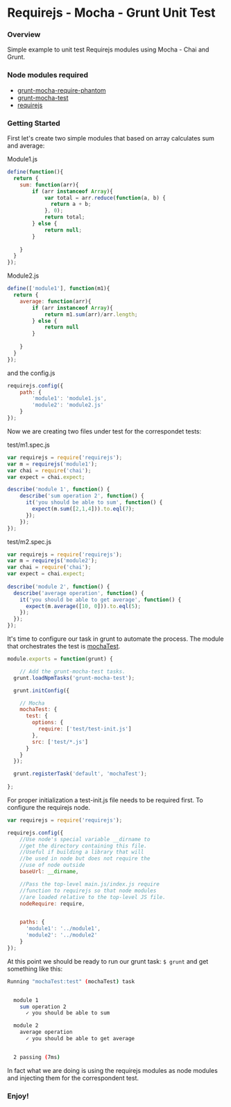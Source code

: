# Requirejs - Mocha - Grunt Unit Test

### Overview

Simple example to unit test Requirejs modules using Mocha - Chai and Grunt.

### Node modules required


 * [grunt-mocha-require-phantom](https://www.npmjs.com/package/grunt-mocha-require-phantom)
 * [grunt-mocha-test](https://www.npmjs.com/package/grunt-mocha-test)
 * [requirejs](https://www.npmjs.com/package/requirejs)

### Getting Started

First let's create two simple modules that based on array calculates sum and average:

Module1.js

```javascript
define(function(){
  return {
    sum: function(arr){
    	if (arr instanceof Array){
    		var total = arr.reduce(function(a, b) {
			  return a + b;
			}, 0);
			return total;
    	} else {
    		return null;
    	}
      
    }
  }
});
```

Module2.js

```javascript
define(['module1'], function(m1){
  return {
    average: function(arr){
    	if (arr instanceof Array){
    		return m1.sum(arr)/arr.length;
    	} else {
    		return null
    	}
    
    }
  }
});
```

and the config.js


```javascript
requirejs.config({
	path: {
		'module1': 'module1.js',
		'module2': 'module2.js'
	}
});
```

Now we are creating two files under test for the correspondet tests:

test/m1.spec.js

```javascript
var requirejs = require('requirejs');
var m = requirejs('module1');
var chai = require('chai');
var expect = chai.expect;

describe('module 1', function() {
    describe('sum operation 2', function() {
      it('you should be able to sum', function() {
        expect(m.sum([2,1,4])).to.eql(7);
      });
    });
});
```

test/m2.spec.js

```javascript
var requirejs = require('requirejs');
var m = requirejs('module2');
var chai = require('chai');
var expect = chai.expect;
 
describe('module 2', function() {
  describe('average operation', function() {
    it('you should be able to get average', function() {
      expect(m.average([10, 0])).to.eql(5);
    });
  });
});
```

It's time to configure our task in grunt to automate the process. The module that orchestrates the test is [mochaTest](https://www.npmjs.com/package/grunt-mocha-test).

```javascript
module.exports = function(grunt) {

    // Add the grunt-mocha-test tasks.
  grunt.loadNpmTasks('grunt-mocha-test');

  grunt.initConfig({

    // Mocha
    mochaTest: {
      test: {
        options: {
          require: ['test/test-init.js']
        },
        src: ['test/*.js']
      }
    }
  });

  grunt.registerTask('default', 'mochaTest');
  
};
```

For proper initialization a test-init.js file needs to be required first. To  configure the requirejs node.

```javascript
var requirejs = require('requirejs');

requirejs.config({
    //Use node's special variable __dirname to
    //get the directory containing this file.
    //Useful if building a library that will
    //be used in node but does not require the
    //use of node outside
    baseUrl: __dirname,

    //Pass the top-level main.js/index.js require
    //function to requirejs so that node modules
    //are loaded relative to the top-level JS file.
    nodeRequire: require,


    paths: {
      'module1': '../module1',
      'module2': '../module2'
    }
});
```

At this point we should be ready to run our grunt task: `$ grunt`
and get something like this: 

```sh
Running "mochaTest:test" (mochaTest) task


  module 1
    sum operation 2
      ✓ you should be able to sum

  module 2
    average operation
      ✓ you should be able to get average


  2 passing (7ms)

```

In fact what we are doing is using the requirejs modules as node modules and injecting them for the correspondent test. 

### Enjoy!



